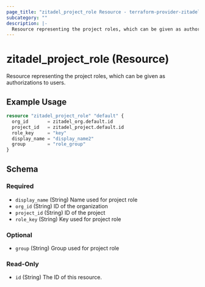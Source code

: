 ```yaml
---
page_title: "zitadel_project_role Resource - terraform-provider-zitadel"
subcategory: ""
description: |-
  Resource representing the project roles, which can be given as authorizations to users.
---
```


# zitadel_project_role (Resource)

Resource representing the project roles, which can be given as authorizations to users.

## Example Usage

```terraform
resource "zitadel_project_role" "default" {
  org_id       = zitadel_org.default.id
  project_id   = zitadel_project.default.id
  role_key     = "key"
  display_name = "display_name2"
  group        = "role_group"
}
```

<!-- schema generated by tfplugindocs -->
## Schema

### Required

- `display_name` (String) Name used for project role
- `org_id` (String) ID of the organization
- `project_id` (String) ID of the project
- `role_key` (String) Key used for project role

### Optional

- `group` (String) Group used for project role

### Read-Only

- `id` (String) The ID of this resource.